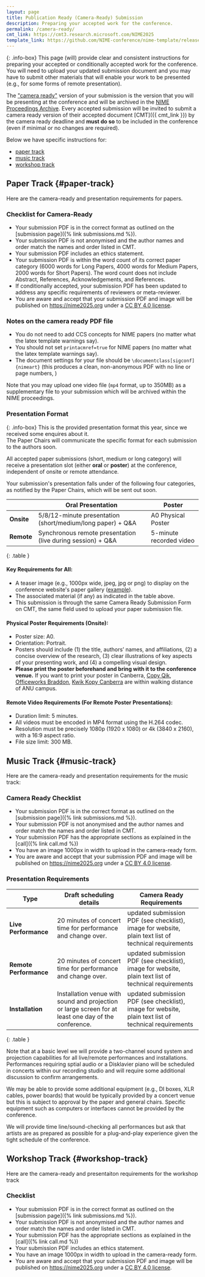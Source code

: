 ```yaml
---
layout: page  
title: Publication Ready (Camera-Ready) Submission
description: Preparing your accepted work for the conference.
permalink: /camera-ready/
cmt_link: https://cmt3.research.microsoft.com/NIME2025
template_link: https://github.com/NIME-conference/nime-template/releases/tag/v2024.12.02
---
```

{: .info-box}
This page (will) provide clear and consistent instructions for preparing your accepted or conditionally accepted work for the conference. You will need to upload your updated submission document and you may have to submit other materials that will enable your work to be presented (e.g., for some forms of remote presentation).

The ["camera ready"](https://en.wikipedia.org/wiki/Camera-ready) version of your submission is the version that you will be presenting at the conference and will be archived in the [NIME Proceedings Archive](https://nime.org). Every accepted submission will be invited to submit a camera ready version of their accepted document [CMT]({{ cmt_link }}) by the camera ready deadline and **must do so** to be included in the conference (even if minimal or no changes are required).

Below we have specific instructions for:

- [paper track](#paper-track)
- [music track](#music-track)
- [workshop track](#workshop-track)

## Paper Track {#paper-track}

Here are the camera-ready and presentation requirements for papers.

### Checklist for Camera-Ready

- Your submission PDF is in the correct format as outlined on the [submission page]({% link submissions.md %}).
- Your submission PDF is not anonymised and the author names and order match the names and order listed in CMT.
- Your submission PDF includes an ethics statement.
- Your submission PDF is within the word count of its correct paper category (6000 words for Long Papers, 4000 words for Medium Papers, 2000 words for Short Papers). The word count does not include Abstract, References, Acknowledgements, and References. 
- If conditionally accepted, your submission PDF has been updated to address any specific requirements of reviewers or meta-reviewer.
- You are aware and accept that your submission PDF and image will be published on <https://nime2025.org> under a [CC BY 4.0 license](https://creativecommons.org/licenses/by/4.0/deed.en).

### Notes on the camera ready PDF file

- You do not need to add CCS concepts for NIME papers (no matter what the latex template warnings say).
- You should not set `printacmref=true` for NIME papers (no matter what the latex template warnings say).
- The document settings for your file should be `\documentclass[sigconf]{nimeart}` (this produces a clean, non-anonymous PDF with no line or page numbers, )

Note that you may upload one video file (`mp4` format, up to 350MB) as a supplementary file to your submission which will be archived within the NIME proceedings.

### Presentation Format

{: .info-box}
This is the provided presentation format this year, since we received some enquires about it.
<br>
The Paper Chairs will communicate the specific format for each submission to the authors soon.

All accepted paper submissions (short, medium or long category) will receive a presentation slot (either **oral** or **poster**) at the conference, independent of onsite or remote attendance.

Your submission's presentation falls under of the following four categories, as notified by the Paper Chairs, which will be sent out soon.


|               | Oral Presentation                                                    | Poster                  |
|---------------|-----------------------------------------------------------------------|-------------------------|
| **Onsite**    | 5/8/12-minute presentation (short/medium/long paper) + Q&A           | A0 Physical Poster      |
| **Remote**    | Synchronous remote presentation (live during session) + Q&A          | 5-minute recorded video |
{: .table }

#### Key Requirements for All:

- A teaser image (e.g., 1000px wide, jpeg, jpg or png) to display on the conference website's paper gallery ([example](https://nime2025.org/proceedings/100.html)).
- The associated material (if any) as indicated in the table above.
- This submission is through the same Camera Ready Submission Form on CMT, the same field used to upload your paper submission file.

#### Physical Poster Requirements (Onsite):

- Poster size: A0.
- Orientation: Portrait.
- Posters should include (1) the title, authors’ names, and affiliations, (2) a concise overview of the research, (3) clear illustrations of key aspects of your presenting work, and (4) a compelling visual design. 
- **Please print the poster beforehand and bring with it to the conference venue.** If you want to print your poster in Canberra, [Copy Qik](https://copyqik.com.au), [Officeworks Braddon](https://www.officeworks.com.au/print-copy/p/colour-posters-pcppcopcp), [Kwik Kopy Canberra](https://canberrashop.kwikkopy.com.au/product/posters-a0/34916) are within walking distance of ANU campus.

#### Remote Video Requirements (For Remote Poster Presentations):

- Duration limit: 5 minutes.
- All videos must be encoded in MP4 format using the H.264 codec.
- Resolution must be precisely 1080p (1920 x 1080) or 4k (3840 x 2160), with a 16:9 aspect ratio. 
- File size limit: 300 MB.



## Music Track {#music-track}

Here are the camera-ready and presentation requirements for the music track:

### Camera Ready Checklist

- Your submission PDF is in the correct format as outlined on the [submission page]({% link submissions.md %}).
- Your submission PDF is not anonymised and the author names and order match the names and order listed in CMT.
- Your submission PDF has the appropriate sections as explained in the [call]({% link call.md %})
- You have an image 1000px in width to upload in the camera-ready form. 
- You are aware and accept that your submission PDF and image will be published on <https://nime2025.org> under a [CC BY 4.0 license](https://creativecommons.org/licenses/by/4.0/deed.en).

### Presentation Requirements

| Type               | Draft scheduling details                                   | Camera Ready Requirements                                                                            |
|--------------------|------------------------------------------------------------|------------------------------------------------------------------------------------------------------|
| **Live Performance**   | 20 minutes of concert time for performance and change over.     | updated submission PDF (see checklist), image for website, plain text list of technical requirements |
| **Remote Performance** | 20 minutes of concert time for performance and  change over.     | updated submission PDF (see checklist), image for website, plain text list of technical requirements |
| **Installation**       | Installation venue with sound and projection or large screen for at least one day of the conference. | updated submission PDF (see checklist), image for website, plain text list of technical requirements |
{: .table }

Note that at a basic level we will provide a two-channel sound system and projection capabilities for all live/remote performances and installations. Performances requiring sptial audio or a Disklavier piano will be scheduled in concerts within our recording studio and will require some additional discussion to confirm arrangements.

We may be able to provide some additional equipment (e.g., DI boxes, XLR cables, power boards) that would be typically provided by a concert venue but this is subject to approval by the paper and general chairs. Specific equipment such as computers or interfaces cannot be provided by the conference.

We will provide time line/sound-checking all performances but ask that artists are as prepared as possible for a plug-and-play experience given the tight schedule of the conference.

## Workshop Track {#workshop-track}

Here are the camera-ready and presentaiton requirements for the workshop track

### Checklist 

- Your submission PDF is in the correct format as outlined on the [submission page]({% link submissions.md %}).
- Your submission PDF is not anonymised and the author names and order match the names and order listed in CMT.
- Your submission PDF has the appropriate sections as explained in the [call]({% link call.md %})
- Your submission PDF includes an ethics statement.
- You have an image 1000px in width to upload in the camera-ready form. 
- You are aware and accept that your submission PDF and image will be published on <https://nime2025.org> under a [CC BY 4.0 license](https://creativecommons.org/licenses/by/4.0/deed.en).
